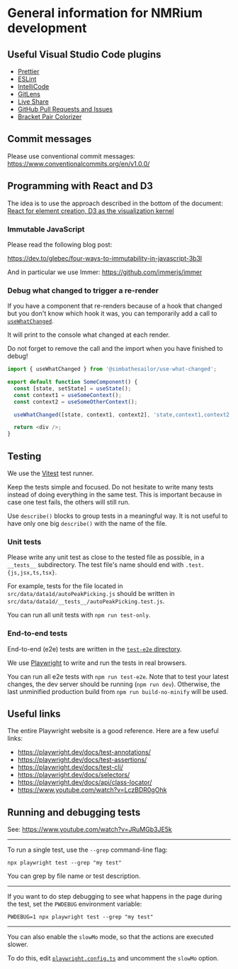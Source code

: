 # General information for NMRium development

## Useful Visual Studio Code plugins

- [Prettier](https://marketplace.visualstudio.com/items?itemName=esbenp.prettier-vscode)
- [ESLint](https://marketplace.visualstudio.com/items?itemName=dbaeumer.vscode-eslint)
- [IntelliCode](https://marketplace.visualstudio.com/items?itemName=VisualStudioExptTeam.vscodeintellicode)
- [GitLens](https://marketplace.visualstudio.com/items?itemName=eamodio.gitlens)
- [Live Share](https://marketplace.visualstudio.com/items?itemName=MS-vsliveshare.vsliveshare)
- [GitHub Pull Requests and Issues](https://marketplace.visualstudio.com/items?itemName=GitHub.vscode-pull-request-github)
- [Bracket Pair Colorizer](https://marketplace.visualstudio.com/items?itemName=CoenraadS.bracket-pair-colorizer)

## Commit messages

Please use conventional commit messages: https://www.conventionalcommits.org/en/v1.0.0/

## Programming with React and D3

The idea is to use the approach described in the bottom of the document:
[React for element creation, D3 as the visualization kernel](https://medium.com/@Elijah_Meeks/interactive-applications-with-react-d3-f76f7b3ebc71)

### Immutable JavaScript

Please read the following blog post:

https://dev.to/glebec/four-ways-to-immutability-in-javascript-3b3l

And in particular we use Immer: https://github.com/immerjs/immer

### Debug what changed to trigger a re-render

If you have a component that re-renders because of a hook that changed but you
don't know which hook it was, you can temporarily add a call to
[`useWhatChanged`](https://github.com/simbathesailor/use-what-changed).

It will print to the console what changed at each render.

Do not forget to remove the call and the import when you have finished to debug!

```js
import { useWhatChanged } from '@simbathesailor/use-what-changed';

export default function SomeComponent() {
  const [state, setState] = useState();
  const context1 = useSomeContext();
  const context2 = useSomeOtherContext();

  useWhatChanged([state, context1, context2], 'state,context1,context2');

  return <div />;
}
```

## Testing

We use the [Vitest](https://vitest.dev/) test runner.

Keep the tests simple and focused. Do not hesitate to write many tests instead of doing everything in the same test.
This is important because in case one test fails, the others will still run.

Use `describe()` blocks to group tests in a meaningful way. It is not useful to have only one big `describe()` with the name of the file.

### Unit tests

Please write any unit test as close to the tested file as possible, in a `__tests__` subdirectory.
The test file's name should end with `.test.{js,jsx,ts,tsx}`.

For example, tests for the file located in `src/data/data1d/autoPeakPicking.js` should be written in `src/data/data1d/__tests__/autoPeakPicking.test.js`.

You can run all unit tests with `npm run test-only`.

### End-to-end tests

End-to-end (e2e) tests are written in the [`test-e2e` directory](https://github.com/cheminfo/nmrium/tree/HEAD/test-e2e).

We use [Playwright](https://playwright.dev/docs/intro/) to write and run the tests
in real browsers.

You can run all e2e tests with `npm run test-e2e`.
Note that to test your latest changes, the dev server should be running (`npm run dev`).
Otherwise, the last unminified production build from `npm run build-no-minify` will be used.

## Useful links

The entire Playwright website is a good reference. Here are a few useful links:

- <https://playwright.dev/docs/test-annotations/>
- <https://playwright.dev/docs/test-assertions/>
- <https://playwright.dev/docs/test-cli/>
- <https://playwright.dev/docs/selectors/>
- <https://playwright.dev/docs/api/class-locator/>
- <https://www.youtube.com/watch?v=LczBDR0gOhk>

## Running and debugging tests

See: <https://www.youtube.com/watch?v=JRuMGb3JE5k>

---

To run a single test, use the `--grep` command-line flag:

```console
npx playwright test --grep "my test"
```

You can grep by file name or test description.

---

If you want to do step debugging to see what happens in the page during the test,
set the `PWDEBUG` environment variable:

```console
PWDEBUG=1 npx playwright test --grep "my test"
```

---

You can also enable the `slowMo` mode, so that the actions are executed slower.

To do this, edit [`playwright.config.ts`](https://github.com/cheminfo/nmrium/blob/e01fceebfcc37d725f46d7059409b45ea285490b/playwright.config.ts#L17)
and uncomment the `slowMo` option.
